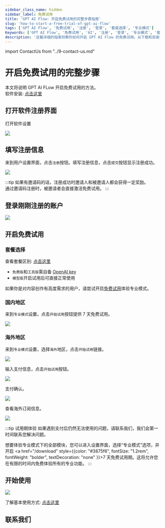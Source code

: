 ```yaml
---
sidebar_class_name: hidden
sidebar_label: 免费试用
title: 'GPT AI Flow: 开启免费试用的完整步骤指南'
slug: 'how-to-start-a-free-trial-of-gpt-ai-flow'
tags: ['GPT AI Flow', '免费试用', '注册', '登录', '套餐选择', '专业模式']
Keywords: ['GPT AI Flow', '免费试用', 'AI', '注册', '登录', '专业模式', '套餐', '开启试用']
description: '这篇详细的指南将教你如何开启 GPT AI Flow 的免费试用。从下载和安装软件，到注册新用户，再到开启专业模式，每一步都有详细的解释和图片指引。'
---
```


import ContactUs from "../9-contact-us.md"

# 开启免费试用的完整步骤

本文将说明 GPT AI FLow 开启免费试用的方法。  
软件安装: [点击这里](/docs/proudct/detailed-guide-to-downloading-installing-and-registering-gpt-ai-flow-software)

## 打开软件注册界面

打开软件设置

![](./img/2-start-free-trial/2023-10-30-img-6-open-app-and-open-settingsWindow.gif)

## 填写注册信息

来到用户设置界面，点击`注册`按钮。填写注册信息，点击`提交`按钮显示注册成功。

![](./img/2-start-free-trial/2023-10-30-img-7-register-new-user.gif)

:::tip
如果有邀请码的话，注册成功时邀请人和被邀请人都会获得一定奖励。  
通过邀请码注册时，被邀请者会直接激活免费试用。
:::

## 登录刚刚注册的账户

![](./img/2-start-free-trial/2023-10-30-img-8-login.gif)

## 开启免费试用

### 套餐选择

查看套餐区别: [点击这里](/pricing)

- `免费版`和`工具版`需自备 [OpenAI key](/blog/how-to-register-for-OpenAI-account-and-get-OpenAI-api-key)
- `模型版`开启试用后可直接正常使用

如果你是对内容创作有高度需求的用户，请尝试开启[免费试用](/download)体验专业模式。

### 国内地区

来到`专业模式`设置，点击`开始试用`按钮提供 7 天免费试用。

![](./img/2-start-free-trial/2023-10-30-img-9-start-free-trial-zh.gif)

### 海外地区

来到`专业模式`设置，选择`海外`地区，点击`开始试用`链接。

![](./img/2-start-free-trial/2023-10-30-img-10-click-start-tiral-button-of-oversea-in-settingsWindow.gif)

输入支付信息，点击`开始试用`按钮。

![](./img/2-start-free-trial/2023-10-30-img-11-start-free-trial-oversea.gif)

支付确认。

![](./img/2-start-free-trial/2023-10-30-img-12-ok-to-have-new-trial.png)

查看海外订阅信息。

![](./img/2-start-free-trial/2023-10-30-img-13-see-oversea-subscription.gif)

:::tip 试用期体验
如果遇到支付后仍然无法使用的问题，请联系我们，我们会第一时间联系您解决问题。

想要体验专业模式下的全部模块，您可以进入设置界面，选择“专业模式”选项，并开启 <a href="/download" style={{color: "#3875f6", fontSize: "1.2rem", fontWeight: "bolder", textDecoration: "none" }}>7 天免费试用期</a>。这将允许您在有限的时间内免费体验所有的专业功能。
:::

## 开始使用

![](./img/1-registration-process/2023-08-06-img-17-gpt-ai-flow-show.gif)

了解基本使用方式: [点击这里](/docs/proudct/basic-presentation)

## 联系我们

<ContactUs/>
